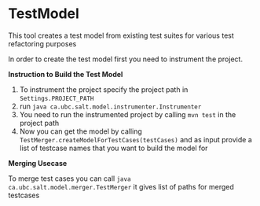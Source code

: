# TestModel
This tool creates a test model from existing test suites for various test refactoring purposes

In order to create the test model first you need to instrument the project.

**Instruction to Build the Test Model**

1. To instrument the project specify the project path in `Settings.PROJECT_PATH`
2. run `java ca.ubc.salt.model.instrumenter.Instrumenter`
3. You need to run the instrumented project by calling `mvn test` in the project path 
4. Now you can get the model by calling `TestMerger.createModelForTestCases(testCases)` and as input provide a list of testcase names that you want to build the model for

**Merging Usecase**

To merge test cases you can call `java ca.ubc.salt.model.merger.TestMerger` it gives list of paths for merged testcases
